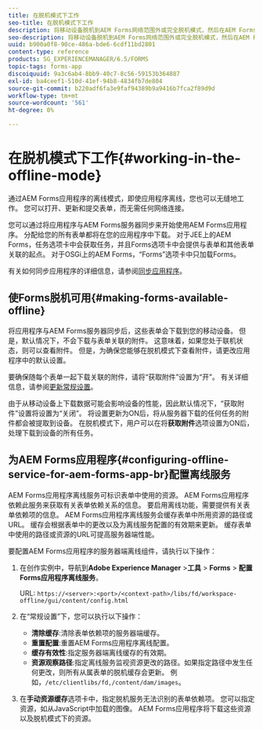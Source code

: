 ```yaml
---
title: 在脱机模式下工作
seo-title: 在脱机模式下工作
description: 将移动设备脱机到AEM Forms网络范围外或完全脱机模式，然后在AEM Forms应用程序上工作
seo-description: 将移动设备脱机到AEM Forms网络范围外或完全脱机模式，然后在AEM Forms应用程序上工作
uuid: b900a0f8-90ce-486a-bde6-6cdf11bd2801
content-type: reference
products: SG_EXPERIENCEMANAGER/6.5/FORMS
topic-tags: forms-app
discoiquuid: 9a3c6ab4-8bb9-40c7-8c56-59153b364887
exl-id: ba4ceef1-510d-41ef-94b8-4834fb7de804
source-git-commit: b220adf6fa3e9faf94389b9a9416b7fca2f89d9d
workflow-type: tm+mt
source-wordcount: '561'
ht-degree: 0%

---
```


# 在脱机模式下工作{#working-in-the-offline-mode}

通过AEM Forms应用程序的离线模式，即使应用程序离线，您也可以无缝地工作。 您可以打开、更新和提交表单，而无需任何网络连接。

您可以通过将应用程序与AEM Forms服务器同步来开始使用AEM Forms应用程序。 分配给您的所有表单都将在您的应用程序中下载。 对于JEE上的AEM Forms，任务选项卡中会获取任务，并且Forms选项卡中会提供与表单和其他表单关联的起点。 对于OSGi上的AEM Forms，“Forms”选项卡中只加载Forms。

有关如何同步应用程序的详细信息，请参阅[同步应用程序](/help/forms/using/sync-app.md)。

## 使Forms脱机可用{#making-forms-available-offline}

将应用程序与AEM Forms服务器同步后，这些表单会下载到您的移动设备。 但是，默认情况下，不会下载与表单关联的附件。 这意味着，如果您处于联机状态，则可以查看附件。 但是，为确保您能够在脱机模式下查看附件，请更改应用程序中的默认设置。

要确保随每个表单一起下载关联的附件，请将“获取附件”设置为“开”。 有关详细信息，请参阅[更新常规设置](/help/forms/using/update-general-settings.md)。

由于从移动设备上下载数据可能会影响设备的性能，因此默认情况下，“获取附件”设置将设置为“关闭”。 将设置更新为ON后，将从服务器下载的任何任务的附件都会被提取到设备。 在脱机模式下，用户可以在将&#x200B;**获取附件**&#x200B;选项设置为ON后，处理下载到设备的所有任务。

## 为AEM Forms应用程序{#configuring-offline-service-for-aem-forms-app-br}配置离线服务

AEM Forms应用程序离线服务可标识表单中使用的资源。 AEM Forms应用程序依赖此服务来获取有关表单依赖关系的信息。 要启用离线功能，需要提供有关表单依赖项的信息。 AEM Forms应用程序离线服务会缓存表单中所用资源的路径或URL。 缓存会根据表单中的更改以及为离线服务配置的有效期来更新。 缓存表单中使用的路径或资源的URL可提高服务器端性能。

要配置AEM Forms应用程序的服务器端离线组件，请执行以下操作：

1. 在创作实例中，导航到&#x200B;**Adobe Experience Manager** >**工具** > **Forms** > **配置Forms应用程序离线服务**。

   URL: `https://<server>:<port>/<context-path>/libs/fd/workspace-offline/gui/content/config.html`

1. 在“常规设置”下，您可以执行以下操作：

   * **清除缓存**:清除表单依赖项的服务器端缓存。
   * **重置配置**:重置AEM Forms应用程序离线配置。
   * **缓存有效性**:指定服务器端离线缓存的有效期。
   * **资源观察路径**:指定离线服务监视资源更改的路径。如果指定路径中发生任何更改，则所有从属表单的脱机缓存会更新。 例如，`/etc/clientlibs/fd,/content/dam/images`。

1. 在&#x200B;**手动资源缓存**&#x200B;选项卡中，指定脱机服务无法识别的表单依赖项。 您可以指定资源，如从JavaScript中加载的图像。 AEM Forms应用程序将下载这些资源以及脱机模式下的资源。
